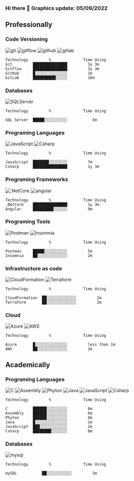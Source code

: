 ### Hi there 👋 Graphics update: 05/09/2022

<h2>Professionally</h2>
<h3>Code Versioning</h3>
<p>
  <img alt="git" src="https://img.shields.io/badge/-Git-F05032?style=flat-square&logo=git&logoColor=white" />
  <img alt="gitflow" src="https://img.shields.io/badge/-Gitflow-F05032?style=flat-square&logo=git&logoColor=white" />
  <img alt="github" src="https://img.shields.io/badge/-Github-000000?style=flat-square&logo=github&logoColor=white" />
  <img alt="gitlab" src="https://img.shields.io/badge/-Gitlab-F8F8FF?style=flat-square&logo=gitlab&logoColor=white" />
</p>
<!--START_SECTION:waka-->

```text
Technology         %              Time Using
Git         ███████████████         1y 3m 
GitFlow     ███████████████         1y 3m
GitHub      █░░░░░░░░░░░░░░         1m  
GitLab      ██████████░░░░░         10m          
```

<!--END_SECTION:waka-->

<h3>Databases</h3>
<p>
  <img alt="SQLServer" src="https://img.shields.io/badge/-Microsoft SQL Server-CC2927?style=flat-square&logo=microsoft%20sql%20server&logoColor=white" />
</p>
<!--START_SECTION:waka-->

```text
Technology         %              Time Using

SQL Server  █████░░░░░░░░░░           5m          
```

<!--END_SECTION:waka-->

<h3>Programing Languages</h3>
<p>
  <img alt="JavaScript" src="https://img.shields.io/badge/-JavaScript-FFFF00?style=flat-square&logo=JavaScript&logoColor=black" />
  <img alt="Csharp" src="https://img.shields.io/badge/-Csharp-8B008B?style=flat-square&logo=Csharp&logoColor=white" />
</p>
<!--START_SECTION:waka-->

```text
Technology         %              Time Using

JavaScript  ███████░░░░░░░░         7m 
Csharp      ███████████████         1y 3m     
```

<!--END_SECTION:waka-->

<h3>Programing Frameworks</h3>
<p>
  <img alt=".NetCore" src="https://img.shields.io/badge/-.NetCore-8B008B?style=flat-square&logo=.Net&logoColor=white" />
  <img alt="angular" src="https://img.shields.io/badge/-Angular-DD0031?style=flat-square&logo=angular&logoColor=white" />
</p>
<!--START_SECTION:waka-->

```text
Technology         %              Time Using
.NetCore    ███████████████         1y 3m 
Angular     █████████░░░░░░         9m     
```

<!--END_SECTION:waka-->

<h3>Programing Tools</h3>
<p>
  <img alt="Postman" src="https://img.shields.io/badge/-Postman-FF4500?style=flat-square&logo=postman&logoColor=white" />
  <img alt="Insomnia" src="https://img.shields.io/badge/-Insomnia-5849BE?style=flat-square&logo=insomnia&logoColor=white" />
</p>
<!--START_SECTION:waka-->

```text
Technology         %              Time Using

Postman     █████░░░░░░░░░░         5m 
Insomnia    ██░░░░░░░░░░░░░         2m     
```

<!--END_SECTION:waka-->

<h3>Infrastructure as code</h3>
<p>
  <img alt="CloudFormation" src="https://img.shields.io/badge/-CloudFormation-FF4500?style=flat-square&logo=cloudformation&logoColor=white" />
  <img alt="Terraform" src="https://img.shields.io/badge/-terraform-%235835CC.svg?style=flat-square&logo=terraform&logoColor=white" />
</p>
<!--START_SECTION:waka-->

```text
Technology         %              Time Using

CloudFormation  ██░░░░░░░░░░░░░         2m 
Terraform       ██░░░░░░░░░░░░░         2m     
```

<!--END_SECTION:waka-->

<h3>Cloud</h3>
<p>
  <img alt="Azure" src="https://img.shields.io/badge/azure-%230072C6.svg?style=flat-square&logo=microsoftazure&logoColor=white" />
  <img alt="AWS" src="https://img.shields.io/badge/AWS-%23FF9900.svg?style=flat-square&logo=amazon-aws&logoColor=white" />
</p>
<!--START_SECTION:waka-->

```text
Technology         %              Time Using

Azure       █░░░░░░░░░░░░░░         less than 1m 
AWS         ██░░░░░░░░░░░░░         2m     
```

<!--END_SECTION:waka-->

<h2>Academically</h2>
<h3>Programing Languages</h3>
<p>
  <img alt="C" src="https://img.shields.io/badge/-C-0000FF?style=flat-square&logo=c%2B%2B&logoColor=white" />
  <img alt="Assembly" src="https://img.shields.io/badge/-Assembly-F8F8FF?style=flat-square&logo=assembly&logoColor=black" />
  <img alt="Phyton" src="https://img.shields.io/badge/-python-3670A0?style=flat-square&logo=python&logoColor=ffdd54"/>
  <img alt="Java" src="https://img.shields.io/badge/-Java-FF8C00?style=flat-square&logo=java&logoColor=black" />
  <img alt="JavaScript" src="https://img.shields.io/badge/-JavaScript-FFFF00?style=flat-square&logo=JavaScript&logoColor=black" />
  <img alt="Csharp" src="https://img.shields.io/badge/-Csharp-8B008B?style=flat-square&logo=Csharp&logoColor=white" />
</p>
<!--START_SECTION:waka-->

```text
Technology         %              Time Using

C           ██████░░░░░░░░░         6m 
Assembly    ██████░░░░░░░░░         6m
Phyton      ██████░░░░░░░░░         6m
Java        █░░░░░░░░░░░░░░         1m
JavaScript  ███░░░░░░░░░░░░         2m
Csharp      ████████░░░░░░░         8m
```

<!--END_SECTION:waka-->

<h3>Databases</h3>
<p>
  <img alt="mysql" src="https://img.shields.io/badge/-mySQL-F8F8FF?style=flat-square&logo=mysql&logoColor=blue" />
</p>
<!--START_SECTION:waka-->

```text
Technology         %              Time Using

mySQL           ██░░░░░░░░░░░         2m
```

<!--END_SECTION:waka-->


<!--
**LeonardoBSantos/LeonardoBSantos** is a ✨ _special_ ✨ repository because its `README.md` (this file) appears on your GitHub profile.

Here are some ideas to get you started:

- 🔭 I’m currently working on ...
- 🌱 I’m currently learning ...
- 👯 I’m looking to collaborate on ...
- 🤔 I’m looking for help with ...
- 💬 Ask me about ...
- 📫 How to reach me: ...
- 😄 Pronouns: ...
- ⚡ Fun fact: ...
-->
